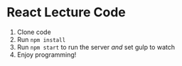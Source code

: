# React Lecture Code

1. Clone code
2. Run `npm install`
3. Run `npm start` to run the server *and* set gulp to watch
4. Enjoy programming!